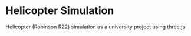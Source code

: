 # Helicopter Simulation

Helicopter (Robinson R22) simulation as a university project using three.js
